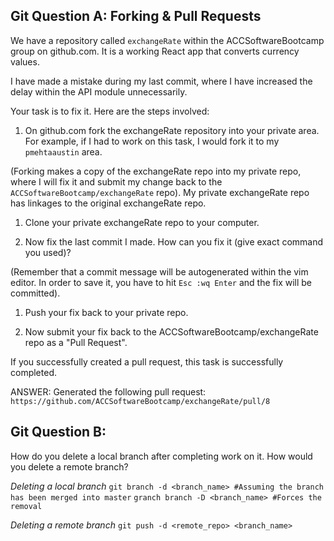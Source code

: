## Git Question A: Forking & Pull Requests

We have a repository called `exchangeRate` within the ACCSoftwareBootcamp group on github.com.  It is a working React app that converts currency values.

I have made a mistake during my last commit, where I have increased the delay within the API module unnecessarily. 

Your task is to fix it. Here are the steps involved:

1. On github.com fork the exchangeRate repository into your private area.  For example, if I had to work on this task, I would fork it to my `pmehtaaustin` area.

(Forking makes a copy of the exchangeRate repo into my private repo, where I will fix it and submit my change back to the `ACCSoftwareBootcamp/exchangeRate` repo). My private exchangeRate repo has linkages to the original exchangeRate repo.

1. Clone your private exchangeRate repo to your computer.

1. Now fix the last commit I made. How can you fix it (give exact command you used)?

(Remember that a commit message will be autogenerated within the vim editor.  In order to save it, you have to hit `Esc :wq Enter` and the fix will be committed).

1. Push your fix back to your private repo.

1. Now submit your fix back to the ACCSoftwareBootcamp/exchangeRate repo as a "Pull Request".

If you successfully created a pull request, this task is successfully completed.

ANSWER:  Generated the following pull request:
`https://github.com/ACCSoftwareBootcamp/exchangeRate/pull/8`


## Git Question B:

How do you delete a local branch after completing work on it.  How would you delete a remote branch?

*Deleting a local branch*
`git branch -d <branch_name> #Assuming the branch has been merged into master`
`granch branch -D <branch_name> #Forces the removal`


*Deleting a remote branch*
`git push -d <remote_repo> <branch_name>`
